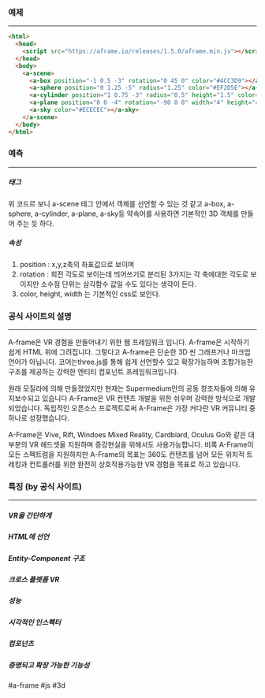 
### 예제
---
```html
<html>  
  <head>  
    <script src="https://aframe.io/releases/1.5.0/aframe.min.js"></script>  
  </head>  
  <body>  
    <a-scene>  
      <a-box position="-1 0.5 -3" rotation="0 45 0" color="#4CC3D9"></a-box>  
      <a-sphere position="0 1.25 -5" radius="1.25" color="#EF2D5E"></a-sphere>  
      <a-cylinder position="1 0.75 -3" radius="0.5" height="1.5" color="#FFC65D"></a-cylinder>  
      <a-plane position="0 0 -4" rotation="-90 0 0" width="4" height="4" color="#7BC8A4"></a-plane>  
      <a-sky color="#ECECEC"></a-sky>  
    </a-scene>  
  </body>  
</html>
```

### 예측
---
##### 태그
위 코드르 보니 a-scene 테그 안에서 객체를 선언할 수 있는 것 같고 a-box, a-sphere, a-cylinder, a-plane, a-sky등 약속어를 사용하면 기본적인 3D 객체를 만들어 주는 듯 하다.

##### 속성
1. position :
	    x,y,z축의 좌표값으로 보이며
2.  rotation : 
	   회전 각도로 보이는데 띄어쓰기로 분리된 3가지는 각 축에대한 각도로 보이지만 소수점 단위는 삼각함수 값일 수도 있다는 생각이 든다.
3. color, height, width 는 기본적인 css로 보인다.

### 공식 사이트의 설명
---
A-frame은 VR 경험을 만들어내기 위한 웹 프레임워크 입니다. A-frame은 시작하기 쉽게 HTML 위에 그려집니다. 그렇다고 A-frame은 단순한 3D 씬 그래프거나 마크업 언어가 아닙니다. 코어는three.js를 통해 쉽게 선언할수 있고 확장가능하며 조합가능한 구조를 제공하는 강력한 엔티티 컴포넌트 프레임워크입니다.

원래 모질라에 의해 만들졌었지만 현재는 Supermedium안의 공동 창조자들에 의해 유지보수되고 있습니다 A-Frame은 VR 컨텐츠 개발을 위한 쉬우며 강력한 방식으로 개발되었습니다. 독립적인 오픈소스 프로젝트로써 A-Frame은 가장 커다란 VR 커뮤니티 중 하나로 성장했습니다.

A-Frame은 Vive, Rift, Windoes Mixed Reality, Cardbiard, Oculus Go와 같은 대부분의 VR 헤드셋울 지원하며 증강현실을 위해서도 사용가능합니다. 비록 A-Frame이 모든 스펙트럼을 지원하지만 A-Frame의 목표는 360도 컨텐츠를 넘어 모든 위치적 트레킹과 컨트롤러를  위한 완전히 상호작용가능한 VR 경험을 목표로 하고 있습니다.

### 특징 (by 공식 사이트)
---
##### VR을 간단하게
##### HTML에 선언
##### Entity-Component 구조
##### 크로스 플렛폼 VR
##### 성능
##### 시각적인 인스펙터
##### 컴포넌츠
##### 증명되고 확장 가능한 기능성

#a-frame
#js 
#3d 